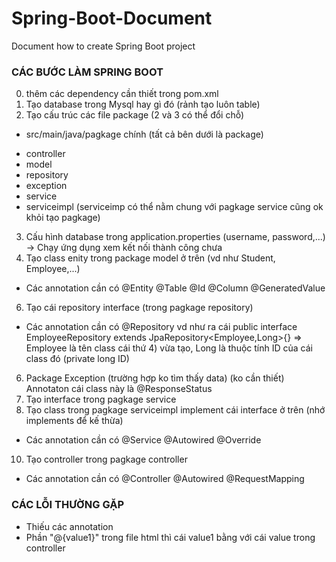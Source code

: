 # Spring-Boot-Document
Document how to create Spring Boot project

### CÁC BƯỚC LÀM SPRING BOOT
0) thêm các dependency cần thiết trong pom.xml
1) Tạo database trong Mysql hay gì đó (rảnh tạo luôn table)
2) Tạo cấu trúc các file package (2 và 3 có thể đổi chỗ)
- src/main/java/pagkage chính (tất cả bên dưới là package)
+ controller
+ model
+ repository
+ exception
+ service 
+ serviceimpl (serviceimp có thể nằm chung với pagkage service cũng ok khỏi tạo pagkage)
3) Cấu hình database trong application.properties (username, password,...)
-> Chạy ứng dụng xem kết nối thành công chưa
4) Tạo class enity trong package model ở trên (vd như Student, Employee,...)
- Các annotation cần có @Entity @Table @Id @Column @GeneratedValue
6) Tạo cái repository interface (trong pagkage repository)
- Các annotation cần có @Repository
vd như ra cái public interface EmployeeRepository extends JpaRepository<Employee,Long>{}
=> Employee là tên class cái thứ 4) vừa tạo, Long là thuộc tính ID của cái class đó (private long ID)
6) Package Exception (trường hợp ko tìm thấy data) (ko cần thiết)
Annotaton cái class này là @ResponseStatus
7) Tạo interface trong pagkage service
8) Tạo class trong pagkage serviceimpl implement cái interface ở trên (nhớ implements để kế thừa)
- Các annotation cần có @Service @Autowired @Override
10) Tạo controller trong pagkage controller
- Các annotation cần có  @Controller @Autowired @RequestMapping

### CÁC LỖI THƯỜNG GẶP 
- Thiếu các annotation
- Phần "@{value1}" trong file html thì cái value1 bằng với cái value trong controller  

